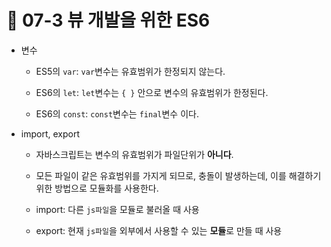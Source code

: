 # 🐫 07-3 뷰 개발을 위한 ES6

* 변수

  * ES5의 ``var``: ``var``변수는 유효범위가 한정되지 않는다.

  * ES6의 ``let``: ``let``변수는 ``{ }`` 안으로 변수의 유효범위가 한정된다.

  * ES6의 ``const``: ``const``변수는 ``final``변수 이다.

* import, export

  * 자바스크립트는 변수의 유효범위가 파일단위가 **아니다**.

  * 모든 파일이 같은 유효범위를 가지게 되므로, 충돌이 발생하는데, 이를 해결하기위한 방법으로 모듈화를 사용한다.

  * import: 다른 ``js파일``을 모듈로 불러올 때 사용

  * export: 현재 ``js파일``을 외부에서 사용할 수 있는 **모듈**로 만들 때 사용